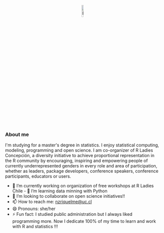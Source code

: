 <div align="center">
  <img src="https://github.com/nataliariquelme/nataliariquelme/blob/main/Blue%20Pink%20Gradient%20Fashion%20Banner.png" width="10%" alt="Banner">
</div>

<h3>About me </h3>

I'm studying for a master's degree in statistics. I enjoy statistical computing, modeling, programming and open science. I am co-organizer of R Ladies Concepción, a diversity initiative to achieve proportional representation in the R community by encouraging, inspiring and empowering people of currently underrepresented genders in every role and area of participation, whether as leaders, package developers, conference speakers, conference participants, educators or users. 
                                                                                                                                                
- 🔭 I’m currently working on organization of free workshops at R Ladies Chile                                                                                            - 🌱 I’m learning data minning with Python 
- 👯 I’m looking to collaborate on open science initiatives!!
- 📫 How to reach me: nzriquelme@uc.cl
- 😄 Pronouns: she/her
- ⚡ Fun fact: I studied public administration but I always liked programming more. Now I dedicate 100% of my time to learn and work with R and statistics !!!

